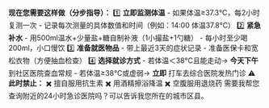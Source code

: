 **现在您需要这样做（分步指导）：** 1️⃣ **立即监测体温** - 如果体温≥37.3℃，每2小时复测一次 - 记录每次测量的具体数值和时间（例如：14:00 体温37.8℃） 2️⃣ **紧急补水** - 用500ml温水+少量盐+糖自制补液（1小撮盐+1勺糖） - 每小时至少喝200ml，小口慢饮 3️⃣ **准备就医物品** - 带上最近3天的症状记录 - 准备医保卡和宽松衣物（方便抽血检查） 4️⃣ **选择就诊方式** - 若体温＜38℃且能走动→ **今天下午** 到社区医院查血常规 - 若体温≥38℃或虚弱→ **立即** 打车去综合医院发热门诊 ⚠️ **此时禁止：** ✖️ 擅自服用抗生素 ✖️ 用酒精擦浴降温 ✖️ 空腹服用退烧药 需要我帮您查询附近的24小时急诊医院吗？可以告诉我您所在的城市区县。
